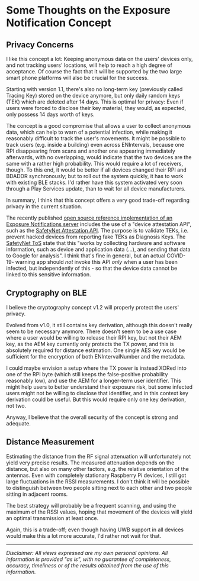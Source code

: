 Some Thoughts on the Exposure Notification Concept
==================================================

Privacy Concerns
----------------

I like this concept a lot: Keeping anonymous data on the users' devices only, and not tracking users' locations, will
help to reach a high degree of acceptance. Of course the fact that it will be supported by the two large smart phone 
platforms will also be crucial for the success.

Starting with version 1.1, there's also no long-term key (previously called Tracing Key) stored on the device anymore, 
but only daily random keys (TEK) which are deleted after 14 days. This is optimal for privacy: Even if users were 
forced to disclose their key material, they would, as expected, only possess 14 days worth of keys.

The concept is a good compromise that allows a user to collect anonymous data, which can help to warn of a potential 
infection, while making it reasonably difficult to track the user's movements. 
It might be possible to track users (e.g. inside a building) even across ENIntervals, because one RPI disappearing 
from scans and another one appearing immediately afterwards, with no overlapping, would indicate that the two devices 
are the same with a rather high probability. This would require a lot of receivers, though. To this end, it would be 
better if all devices changed their RPI and BDADDR synchronously; but to roll out the system quickly, it has to work 
with existing BLE stacks. I'd rather have this system activated very soon through a Play Services update, than to wait 
for all device manufacturers. 

In summary, I think that this concept offers a very good trade-off regarding privacy in the current situation.

The recently published [open source reference implementation of an Exposure Notifications 
server](https://github.com/google/exposure-notifications-server) includes the use of a "device attestation API", 
such as the [SafetyNet Attestation API](https://developer.android.com/training/safetynet/attestation). 
The purpose is to validate TEKs, i.e. prevent hacked devices from reporting fake TEKs as Diagnosis Keys. 
The [SafetyNet ToS](https://developer.android.com/training/safetynet/attestation#safetynet-tos) state that this 
"works by collecting hardware and software information, such as device and application data (...), 
and sending that data to Google for analysis". I think that's fine in general, but an actual COVID-19- warning app 
should _not_ invoke this API _only_ when a user has been infected, but independently of this - so that the device data
cannot be linked to this sensitive information.

Cryptography on BLE
-------------------

I believe the cryptography concept v1.2 will properly protect the users' privacy. 

Evolved from v1.0, it still contains key derivation, although this doesn't really seem to be necessary anymore. 
There doesn't seem to be a use case where a user would be willing to release their RPI key, but not their AEM key, 
as the AEM key currently only protects the TX power, and this is absolutely required for distance estimation. 
One single AES key would be sufficient for the encryption of both ENIntervalNumber and the metadata.

I could maybe envision a setup where the TX power is instead XORed into one of the RPI byte (which still keeps the 
false-positive probability reasonably low), and use the AEM for a longer-term user identifier. This might help users to 
better understand their exposure risk, but some infected users might not be willing to disclose that identifier, 
and in this context key derivation could be useful. But this would require only one key derivation, not two.

Anyway, I believe that the overall security of the concept is strong and adequate.

Distance Measurement
--------------------

Estimating the distance from the RF signal attenuation will unfortunately not yield very precise results. 
The measured attenuation depends on the distance, but also on many other factors, e.g. the relative orientation 
of the antennas. Even with completely stationary Raspberry Pi devices, I still got large fluctuations in the RSSI 
measurements. I don't think it will be possible to distinguish between two people sitting next to each other and 
two people sitting in adjacent rooms.

The best strategy will probably be a frequent scanning, and using the maximum of the RSSI values, hoping that movement of
the devices will yield an optimal transmission at least once.

Again, this is a trade-off; even though having UWB support in all devices would make this a lot more accurate, 
I'd rather not wait for that.

-----

_Disclaimer: All views expressed are my own personal opinions. All information is provided "as is", with no guarantee of 
completeness, accuracy, timeliness or of the results obtained from the use of this information._
